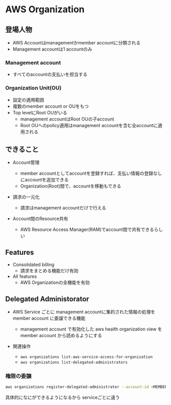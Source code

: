 # AWS Organization

## 登場人物

* AWS Accountはmanagementかmember accountに分類される
* Management accountは1 accountのみ

### Management account

* すべてのaccountの支払いを担当する

### Organization Unit(OU)

* 設定の適用範囲
* 複数のmember account or OUをもつ
* Top levelにRoot OUがいる
  * management accountはRoot OUの子account
  * Root OUへのpolicy適用はmanagement accountを含む全accountに適用される


## できること

* Account管理
  * member accountとしてaccountを登録すれば、支払い情報の登録なしにaccountを追加できる
  * Organization(Root)間で、accountを移動もできる

* 請求の一元化
  * 請求はmanagement accountだけで行える

* Account間のResource共有
  * AWS Resource Access Manager(RAM)でaccount間で共有できるらしい

## Features

* Consolidated billing
  * 請求をまとめる機能だけ有効
* All features
  * AWS Organizationの全機能を有効


## Delegated Administorator

* AWS Service ごとに management accountに集約された情報の処理を member account に委譲できる機能
  * management account で有効化した aws health organization view を member account から読めるようにする

* 関連操作
  * `aws organizations list-aws-service-access-for-organization`
  * `aws organizations list-delegated-administrators`

### 権限の委譲

```sh
aws organizations register-delegated-administrator --account-id <MEMBER_ACCOUNT> --service-principal <SERVICE>
```

具体的になにができるようになるから serviceごとに違う

